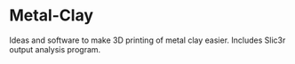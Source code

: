 # Metal-Clay
Ideas and software to make 3D printing of metal clay easier. Includes Slic3r output analysis program.
